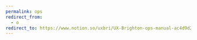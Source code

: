 ```yaml
---
permalink: ops
redirect_from:
  - o
redirect_to: https://www.notion.so/uxbri/UX-Brighton-ops-manual-ac4d9d221f0442d6850bfa3631166657
---
```

